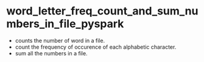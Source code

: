 # word_letter_freq_count_and_sum_numbers_in_file_pyspark
- counts the number of word in a file.
- count the frequency of occurence of each alphabetic character.
- sum all the numbers in a file.
